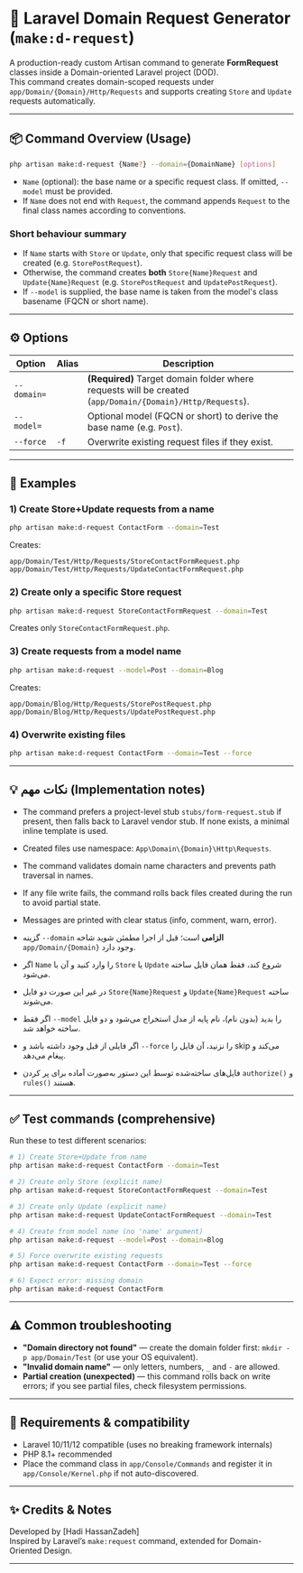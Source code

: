# 🧩 Laravel Domain Request Generator (`make:d-request`)

A production-ready custom Artisan command to generate **FormRequest** classes inside a Domain-oriented Laravel project (DOD).  
This command creates domain-scoped requests under `app/Domain/{Domain}/Http/Requests` and supports creating `Store` and `Update` requests automatically.

---

## 📦 Command Overview (Usage)

```bash
php artisan make:d-request {Name?} --domain={DomainName} [options]
```

- `Name` (optional): the base name or a specific request class. If omitted, `--model` must be provided.
- If `Name` does not end with `Request`, the command appends `Request` to the final class names according to conventions.

### Short behaviour summary
- If `Name` starts with `Store` or `Update`, only that specific request class will be created (e.g. `StorePostRequest`).  
- Otherwise, the command creates **both** `Store{Name}Request` and `Update{Name}Request` (e.g. `StorePostRequest` and `UpdatePostRequest`).  
- If `--model` is supplied, the base name is taken from the model's class basename (FQCN or short name).

---

## ⚙️ Options

| Option | Alias | Description |
|--------|-------|-------------|
| `--domain=` |  | **(Required)** Target domain folder where requests will be created (`app/Domain/{Domain}/Http/Requests`). |
| `--model=` |  | Optional model (FQCN or short) to derive the base name (e.g. `Post`). |
| `--force` | `-f` | Overwrite existing request files if they exist. |

---

## 🧾 Examples

### 1) Create Store+Update requests from a name
```bash
php artisan make:d-request ContactForm --domain=Test
```
Creates:
```
app/Domain/Test/Http/Requests/StoreContactFormRequest.php
app/Domain/Test/Http/Requests/UpdateContactFormRequest.php
```

### 2) Create only a specific Store request
```bash
php artisan make:d-request StoreContactFormRequest --domain=Test
```
Creates only `StoreContactFormRequest.php`.

### 3) Create requests from a model name
```bash
php artisan make:d-request --model=Post --domain=Blog
```
Creates:
```
app/Domain/Blog/Http/Requests/StorePostRequest.php
app/Domain/Blog/Http/Requests/UpdatePostRequest.php
```

### 4) Overwrite existing files
```bash
php artisan make:d-request ContactForm --domain=Test --force
```

---

## 💡 نکات مهم (Implementation notes)

- The command prefers a project-level stub `stubs/form-request.stub` if present, then falls back to Laravel vendor stub. If none exists, a minimal inline template is used.  
- Created files use namespace: `App\Domain\{Domain}\Http\Requests`.  
- The command validates domain name characters and prevents path traversal in names.  
- If any file write fails, the command rolls back files created during the run to avoid partial state.  
- Messages are printed with clear status (info, comment, warn, error).

- گزینه `--domain` **الزامی** است؛ قبل از اجرا مطمئن شوید شاخه `app/Domain/{Domain}` وجود دارد.  
- اگر `Name` را وارد کنید و آن با `Store` یا `Update` شروع کند، فقط همان فایل ساخته می‌شود.  
- در غیر این صورت دو فایل `Store{Name}Request` و `Update{Name}Request` ساخته می‌شوند.  
- اگر فقط `--model` را بدید (بدون نام)، نام پایه از مدل استخراج می‌شود و دو فایل ساخته خواهد شد.  
- اگر فایلی از قبل وجود داشته باشد و `--force` را نزنید، آن فایل را skip می‌کند و پیغام می‌دهد.  
- فایل‌های ساخته‌شده توسط این دستور به‌صورت آماده برای پر کردن `authorize()` و `rules()` هستند.

---

## ✅ Test commands (comprehensive)

Run these to test different scenarios:

```bash
# 1) Create Store+Update from name
php artisan make:d-request ContactForm --domain=Test

# 2) Create only Store (explicit name)
php artisan make:d-request StoreContactFormRequest --domain=Test

# 3) Create only Update (explicit name)
php artisan make:d-request UpdateContactFormRequest --domain=Test

# 4) Create from model name (no 'name' argument)
php artisan make:d-request --model=Post --domain=Blog

# 5) Force overwrite existing requests
php artisan make:d-request ContactForm --domain=Test --force

# 6) Expect error: missing domain
php artisan make:d-request ContactForm
```

---

## ⚠️ Common troubleshooting

- **"Domain directory not found"** — create the domain folder first: `mkdir -p app/Domain/Test` (or use your OS equivalent).  
- **"Invalid domain name"** — only letters, numbers, `_` and `-` are allowed.  
- **Partial creation (unexpected)** — this command rolls back on write errors; if you see partial files, check filesystem permissions.

---

## 🧰 Requirements & compatibility

- Laravel 10/11/12 compatible (uses no breaking framework internals)  
- PHP 8.1+ recommended  
- Place the command class in `app/Console/Commands` and register it in `app/Console/Kernel.php` if not auto-discovered.

---

## ✨ Credits & Notes

Developed by [Hadi HassanZadeh]  
Inspired by Laravel’s `make:request` command, extended for Domain-Oriented Design.

---
